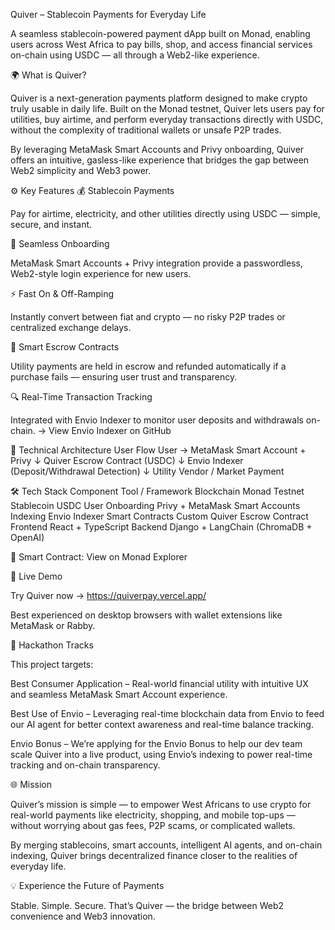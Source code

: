 Quiver – Stablecoin Payments for Everyday Life

A seamless stablecoin-powered payment dApp built on Monad, enabling users across West Africa to pay bills, shop, and access financial services on-chain using USDC — all through a Web2-like experience.

🌍 What is Quiver?

Quiver is a next-generation payments platform designed to make crypto truly usable in daily life.
Built on the Monad testnet, Quiver lets users pay for utilities, buy airtime, and perform everyday transactions directly with USDC, without the complexity of traditional wallets or unsafe P2P trades.

By leveraging MetaMask Smart Accounts and Privy onboarding, Quiver offers an intuitive, gasless-like experience that bridges the gap between Web2 simplicity and Web3 power.

⚙️ Key Features
💰 Stablecoin Payments

Pay for airtime, electricity, and other utilities directly using USDC — simple, secure, and instant.

🔐 Seamless Onboarding

MetaMask Smart Accounts + Privy integration provide a passwordless, Web2-style login experience for new users.

⚡ Fast On & Off-Ramping

Instantly convert between fiat and crypto — no risky P2P trades or centralized exchange delays.

🧠 Smart Escrow Contracts

Utility payments are held in escrow and refunded automatically if a purchase fails — ensuring user trust and transparency.

🔍 Real-Time Transaction Tracking

Integrated with Envio Indexer to monitor user deposits and withdrawals on-chain.
→ View Envio Indexer on GitHub

🧩 Technical Architecture
User Flow
User → MetaMask Smart Account + Privy
↓
Quiver Escrow Contract (USDC)
↓
Envio Indexer (Deposit/Withdrawal Detection)
↓
Utility Vendor / Market Payment

🛠️ Tech Stack
Component Tool / Framework
Blockchain Monad Testnet
Stablecoin USDC
User Onboarding Privy + MetaMask Smart Accounts
Indexing Envio Indexer
Smart Contracts Custom Quiver Escrow Contract
Frontend React + TypeScript
Backend Django + LangChain (ChromaDB + OpenAI)

🔗 Smart Contract: View on Monad Explorer

🚀 Live Demo

Try Quiver now → https://quiverpay.vercel.app/

Best experienced on desktop browsers with wallet extensions like MetaMask or Rabby.

🎯 Hackathon Tracks

This project targets:

Best Consumer Application – Real-world financial utility with intuitive UX and seamless MetaMask Smart Account experience.

Best Use of Envio – Leveraging real-time blockchain data from Envio to feed our AI agent for better context awareness and real-time balance tracking.

Envio Bonus – We’re applying for the Envio Bonus to help our dev team scale Quiver into a live product, using Envio’s indexing to power real-time tracking and on-chain transparency.

🌐 Mission

Quiver’s mission is simple —
to empower West Africans to use crypto for real-world payments like electricity, shopping, and mobile top-ups — without worrying about gas fees, P2P scams, or complicated wallets.

By merging stablecoins, smart accounts, intelligent AI agents, and on-chain indexing, Quiver brings decentralized finance closer to the realities of everyday life.

💡 Experience the Future of Payments

Stable. Simple. Secure.
That’s Quiver — the bridge between Web2 convenience and Web3 innovation.
